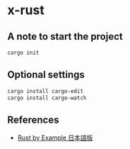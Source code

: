 # x-rust

## A note to start the project

```sh
cargo init
```

## Optional settings

```sh
cargo install cargo-edit
cargo install cargo-watch
```

## References

* [Rust by Example 日本語版](https://doc.rust-jp.rs/rust-by-example-ja/index.html)
